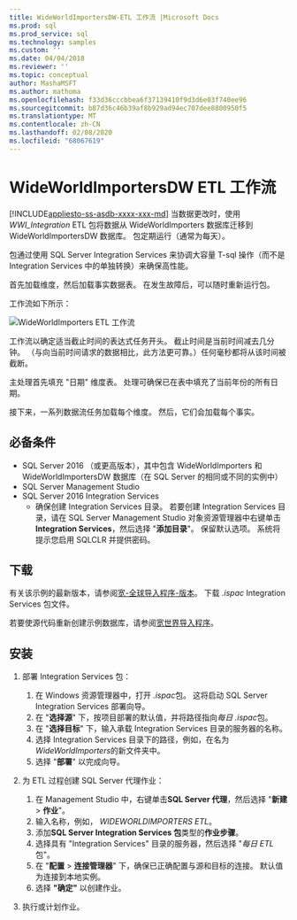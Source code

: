 ```yaml
---
title: WideWorldImportersDW-ETL 工作流 |Microsoft Docs
ms.prod: sql
ms.prod_service: sql
ms.technology: samples
ms.custom: ''
ms.date: 04/04/2018
ms.reviewer: ''
ms.topic: conceptual
author: MashaMSFT
ms.author: mathoma
ms.openlocfilehash: f33d36cccbbea6f37139410f9d3d6e03f740ee96
ms.sourcegitcommit: b87d36c46b39af8b929ad94ec707dee8800950f5
ms.translationtype: MT
ms.contentlocale: zh-CN
ms.lasthandoff: 02/08/2020
ms.locfileid: "68067619"
---
```

# <a name="wideworldimportersdw-etl-workflow"></a>WideWorldImportersDW ETL 工作流
[!INCLUDE[appliesto-ss-asdb-xxxx-xxx-md](../includes/appliesto-ss-asdb-xxxx-xxx-md.md)]
当数据更改时，使用*WWI_Integration* ETL 包将数据从 WideWorldImporters 数据库迁移到 WideWorldImportersDW 数据库。 包定期运行（通常为每天）。

包通过使用 SQL Server Integration Services 来协调大容量 T-sql 操作（而不是 Integration Services 中的单独转换）来确保高性能。

首先加载维度，然后加载事实数据表。 在发生故障后，可以随时重新运行包。

工作流如下所示：

 ![WideWorldImporters ETL 工作流](media/wide-world-importers/wideworldimporters-etl-workflow.png)

工作流以确定适当截止时间的表达式任务开头。 截止时间是当前时间减去几分钟。 （与向当前时间请求的数据相比，此方法更可靠。）任何毫秒都将从该时间被截断。

主处理首先填充 "日期" 维度表。 处理可确保已在表中填充了当前年份的所有日期。

接下来，一系列数据流任务加载每个维度。 然后，它们会加载每个事实。

## <a name="prerequisites"></a>必备条件

- SQL Server 2016 （或更高版本），其中包含 WideWorldImporters 和 WideWorldImportersDW 数据库（在 SQL Server 的相同或不同的实例中）
- SQL Server Management Studio
- SQL Server 2016 Integration Services
  - 确保创建 Integration Services 目录。 若要创建 Integration Services 目录，请在 SQL Server Management Studio 对象资源管理器中右键单击**Integration Services**，然后选择 "**添加目录**"。 保留默认选项。 系统将提示您启用 SQLCLR 并提供密码。


## <a name="download"></a>下载

有关该示例的最新版本，请参阅[宽-全球导入程序-版本](https://go.microsoft.com/fwlink/?LinkID=800630)。 下载 *.ispac* Integration Services 包文件。

若要使源代码重新创建示例数据库，请参阅[宽世界导入程序](https://github.com/Microsoft/sql-server-samples/tree/master/samples/databases/wide-world-importers/wwi-integration-etl)。

## <a name="install"></a>安装

1. 部署 Integration Services 包：
   1. 在 Windows 资源管理器中，打开 *.ispac*包。 这将启动 SQL Server Integration Services 部署向导。
   2. 在 "**选择源**" 下，按项目部署的默认值，并将路径指向*每日 .ispac*包。
   3. 在 "**选择目标**" 下，输入承载 Integration Services 目录的服务器的名称。
   4. 选择 Integration Services 目录下的路径，例如，在名为*WideWorldImporters*的新文件夹中。
   5. 选择 "**部署**" 以完成向导。

2. 为 ETL 过程创建 SQL Server 代理作业：
   1. 在 Management Studio 中，右键单击**SQL Server 代理**，然后选择 "**新建** > **作业**"。
   2. 输入名称，例如， *WIDEWORLDIMPORTERS ETL*。
   3. 添加**SQL Server Integration Services 包**类型的**作业步骤**。
   4. 选择具有 "Integration Services" 目录的服务器，然后选择 "*每日 ETL*包"。
   5. 在 "**配置** > **连接管理器**" 下，确保已正确配置与源和目标的连接。 默认值为连接到本地实例。
   6. 选择 **"确定"** 以创建作业。

3. 执行或计划作业。
